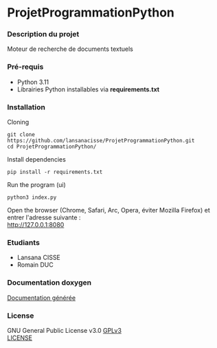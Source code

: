 # ProjetProgrammationPython

### Description du projet
Moteur de recherche de documents textuels 

### Pré-requis
* Python 3.11
* Librairies Python installables via **requirements.txt**

### Installation 
Cloning
```
git clone https://github.com/lansanacisse/ProjetProgrammationPython.git
cd ProjetProgrammationPython/
```
Install dependencies
```
pip install -r requirements.txt
```
Run the program (ui)
```
python3 index.py
```

Open the browser (Chrome, Safari, Arc, Opera, éviter Mozilla Firefox) et entrer l'adresse suivante : <br/>
http://127.0.0.1:8080



### Etudiants
* Lansana CISSE
* Romain DUC

### Documentation doxygen
[Documentation générée](documentation/html/index.html)

### License
GNU General Public License v3.0 [GPLv3](https://www.gnu.org/licenses/gpl-3.0.fr.html) <br/>[LICENSE](LICENSE)

